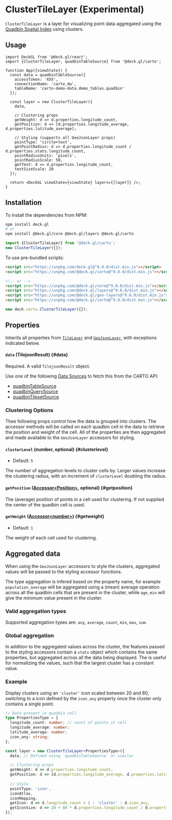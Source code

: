 # ClusterTileLayer (Experimental)

`ClusterTileLayer` is a layer for visualizing point data aggregated using the [Quadbin Spatial Index](https://docs.carto.com/data-and-analysis/analytics-toolbox-for-bigquery/key-concepts/spatial-indexes#quadbin) using clusters. 

## Usage 

```tsx
import DeckGL from '@deck.gl/react';
import {ClusterTileLayer, quadbinTableSource} from '@deck.gl/carto';

function App({viewState}) {
  const data = quadbinTableSource({
    accessToken: 'XXX',
    connectionName: 'carto_dw',
    tableName: 'carto-demo-data.demo_tables.quadbin'
  });

  const layer = new ClusterTileLayer({
    data,

    // Clustering props
    getWeight: d => d.properties.longitude_count,
    getPosition: d => [d.properties.longitude_average, d.properties.latitude_average];

    // Styling (supports all GeoJsonLayer props)
    pointType: 'circle+text',
    getPointRadius: d => d.properties.longitude_count / d.properties.stats.longitude_count,
    pointRadiusUnits: 'pixels',
    pointRadiusScale: 50,
    getText: d => d.properties.longitude_count,
    textSizeScale: 20
  });

  return <DeckGL viewState={viewState} layers={[layer]} />;
}
```

## Installation

To install the dependencies from NPM:

```bash
npm install deck.gl
# or
npm install @deck.gl/core @deck.gl/layers @deck.gl/carto
```

```js
import {ClusterTileLayer} from '@deck.gl/carto';
new ClusterTileLayer({});
```

To use pre-bundled scripts:

```html
<script src="https://unpkg.com/deck.gl@^9.0.0/dist.min.js"></script>
<script src="https://unpkg.com/@deck.gl/carto@^9.0.0/dist.min.js"></script>

<!-- or -->
<script src="https://unpkg.com/@deck.gl/core@^9.0.0/dist.min.js"></script>
<script src="https://unpkg.com/@deck.gl/layers@^9.0.0/dist.min.js"></script>
<script src="https://unpkg.com/@deck.gl/geo-layers@^9.0.0/dist.min.js"></script>
<script src="https://unpkg.com/@deck.gl/carto@^9.0.0/dist.min.js"></script>
```

```js
new deck.carto.ClusterTileLayer({});
```

## Properties

Inherits all properties from [`TileLayer`](./tile-layer.md) and [`GeoJsonLayer`](../core/geojson-layer.md), with exceptions indicated below.

#### `data` (TilejsonResult) {#data}

Required. A valid `TilejsonResult` object.

Use one of the following [Data Sources](./data-sources.md) to fetch this from the CARTO API:

- [quadbinTableSource](./data-sources#quadbintablesource)
- [quadbinQuerySource](./data-sources#quadbinquerysource)
- [quadbinTilesetSource](./data-sources#quadbintilesetsource)

### Clustering Options

Thee following props control how the data is grouped into clusters. The accessor methods will be called on each quadbin cell in the data to retrieve the position and weight of the cell. All of the properties are then aggregated and made available to the `GeoJsonLayer` accessors for styling.

#### `clusterLevel` (number, optional) {#clusterlevel}

* Default: `5`

The number of aggregation levels to cluster cells by. Larger values increase the clustering radius, with an increment of `clusterLevel` doubling the radius.

#### `getPosition` ([Accessor&lt;Position&gt;](../../developer-guide/using-layers.md#accessors), optional) {#getposition}

The (average) position of points in a cell used for clustering. If not supplied the center of the quadbin cell is used.

#### `getWeight` ([Accessor&lt;number&gt;](../../developer-guide/using-layers.md#accessors)) {#getweight}

* Default: `1`

The weight of each cell used for clustering.

## Aggregated data

When using the `GeoJsonLayer` accessors to style the clusters, aggregated values will be passed to the styling accessor functions.

The type aggregation is infered based on the property name, for example `population_average` will be aggregated using a (mean) average operation across all the quadbin cells that are present in the cluster, while `age_min` will give the minimum value present in the cluster.

### Valid aggregation types

Supported aggregation types are: `any`, `average`, `count`, `min`, `max`, `sum`.

### Global aggregation

In addition to the aggregated values across the cluster, the features passed to the styling accessors contain a `stats` object which contains the same properties, but aggregated across all the data being displayed. The is useful for normalizing the values, such that the largest cluster has a constant value.

### Example

Display clusters using an `'cluster'` icon scaled between 20 and 80, switching to a icon defined by the `icon_any` property once the cluster only contains a single point.

```ts
// Data present in quadbin cell
type PropertiesType = {
  longitude_count: number; // count of points in cell
  longitude_average: number;
  latitude_average: number;
  icon_any: string;
};

const layer = new ClusterTileLayer<PropertiesType>({
  data, // Defined using `quadbinTableSource` or similar

  // Clustering props
  getWeight: d => d.properties.longitude_count,
  getPosition: d => [d.properties.longitude_average, d.properties.latitude_average];
  
  // Style
  pointType: 'icon',
  iconAtlas,
  iconMapping,
  getIcon: d => d.longitude_count > 1 : 'cluster' : d.icon_any,
  getIconSize: d => 20 + 80 * d.properties.longitude_count / d.properties.stats.longitude_count
});
```
